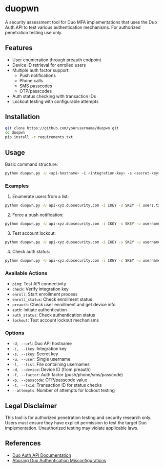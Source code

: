 # duopwn

A security assessment tool for Duo MFA implementations that uses the Duo Auth API to test various authentication mechanisms. For authorized penetration testing use only.

## Features

- User enumeration through preauth endpoint
- Device ID retrieval for enrolled users
- Multiple auth factor support:
  - Push notifications
  - Phone calls
  - SMS passcodes
  - OTP/passcodes
- Auth status checking with transaction IDs
- Lockout testing with configurable attempts

## Installation

```bash
git clone https://github.com/yourusername/duopwn.git
cd duopwn
pip install -r requirements.txt
```

## Usage

Basic command structure:
```bash
python duopwn.py -U <api-hostname> -i <integration-key> -s <secret-key> -A <action> [options]
```

### Examples

1. Enumerate users from a list:
```bash
python duopwn.py -U api-xyz.duosecurity.com -i IKEY -s SKEY -l users.txt
```

2. Force a push notification:
```bash
python duopwn.py -U api-xyz.duosecurity.com -i IKEY -s SKEY -u username -A auth -d DEVICE_ID -f push
```

3. Test account lockout:
```bash
python duopwn.py -U api-xyz.duosecurity.com -i IKEY -s SKEY -u username -A lockout --attempts 5
```

4. Check auth status:
```bash
python duopwn.py -U api-xyz.duosecurity.com -i IKEY -s SKEY -u username -A auth_status -t TXID
```

### Available Actions

- `ping`: Test API connectivity
- `check`: Verify integration key
- `enroll`: Start enrollment process
- `enroll_status`: Check enrollment status
- `preauth`: Check user enrollment and get device info
- `auth`: Initiate authentication
- `auth_status`: Check authentication status
- `lockout`: Test account lockout mechanisms

### Options

- `-U, --url`: Duo API hostname
- `-i, --ikey`: Integration key
- `-s, --skey`: Secret key
- `-u, --user`: Single username
- `-l, --list`: File containing usernames
- `-d, --device`: Device ID (from preauth)
- `-f, --factor`: Auth factor (push/phone/sms/passcode)
- `-p, --passcode`: OTP/passcode value
- `-t, --txid`: Transaction ID for status checks
- `--attempts`: Number of attempts for lockout testing

## Legal Disclaimer

This tool is for authorized penetration testing and security research only. Users must ensure they have explicit permission to test the target Duo implementation. Unauthorized testing may violate applicable laws.

## References

- [Duo Auth API Documentation](https://duo.com/docs/authapi)
- [Abusing Duo Authentication Misconfigurations](https://www.mandiant.com/resources/blog/abusing-duo-authentication-misconfigurations)
